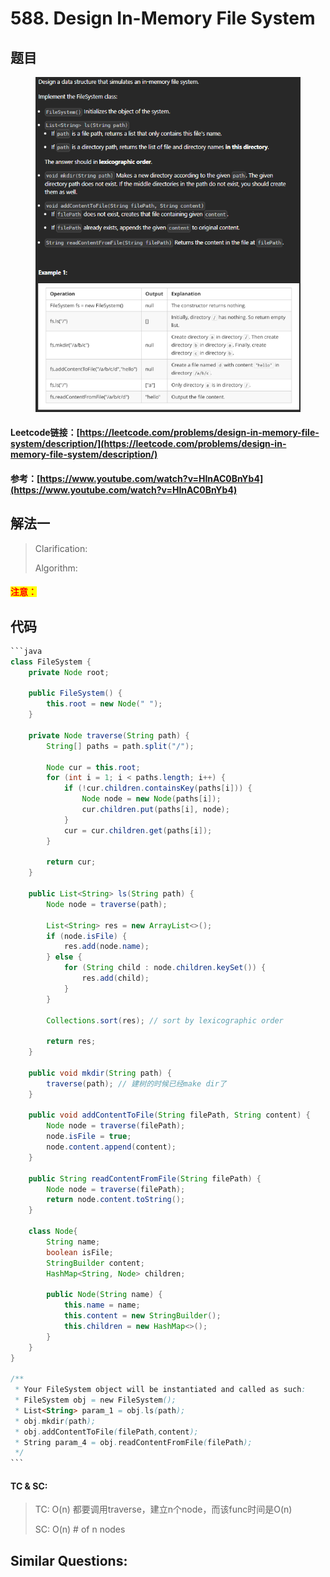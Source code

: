 # 588. Design In-Memory File System

## 题目

<figure><img src="../../.gitbook/assets/image (5) (1).png" alt=""><figcaption></figcaption></figure>

#### Leetcode链接：[https://leetcode.com/problems/design-in-memory-file-system/description/](https://leetcode.com/problems/design-in-memory-file-system/description/)

#### 参考：[https://www.youtube.com/watch?v=HInAC0BnYb4](https://www.youtube.com/watch?v=HInAC0BnYb4)

## 解法一

> Clarification:&#x20;
>
> Algorithm:&#x20;

#### <mark style="color:red;">注意：</mark>

## 代码

````java
```java
class FileSystem {
    private Node root;

    public FileSystem() {
        this.root = new Node(" ");
    }

    private Node traverse(String path) {
        String[] paths = path.split("/");

        Node cur = this.root;
        for (int i = 1; i < paths.length; i++) {
            if (!cur.children.containsKey(paths[i])) {
                Node node = new Node(paths[i]);
                cur.children.put(paths[i], node);
            }
            cur = cur.children.get(paths[i]);
        }

        return cur;
    }
    
    public List<String> ls(String path) {
        Node node = traverse(path);

        List<String> res = new ArrayList<>();
        if (node.isFile) {
            res.add(node.name);
        } else {
            for (String child : node.children.keySet()) {
                res.add(child);
            }
        }

        Collections.sort(res); // sort by lexicographic order

        return res;
    }
    
    public void mkdir(String path) {
        traverse(path); // 建树的时候已经make dir了
    }
    
    public void addContentToFile(String filePath, String content) {
        Node node = traverse(filePath);
        node.isFile = true;
        node.content.append(content);
    }
    
    public String readContentFromFile(String filePath) {
        Node node = traverse(filePath);
        return node.content.toString();
    }

    class Node{
        String name;
        boolean isFile;
        StringBuilder content;
        HashMap<String, Node> children;

        public Node(String name) {
            this.name = name;
            this.content = new StringBuilder();
            this.children = new HashMap<>();
        }
    }
}

/**
 * Your FileSystem object will be instantiated and called as such:
 * FileSystem obj = new FileSystem();
 * List<String> param_1 = obj.ls(path);
 * obj.mkdir(path);
 * obj.addContentToFile(filePath,content);
 * String param_4 = obj.readContentFromFile(filePath);
 */
```
````

#### TC & SC:&#x20;

> TC: O(n) 都要调用traverse，建立n个node，而该func时间是O(n)
>
> SC: O(n) # of n nodes

## **Similar Questions:**&#x20;
